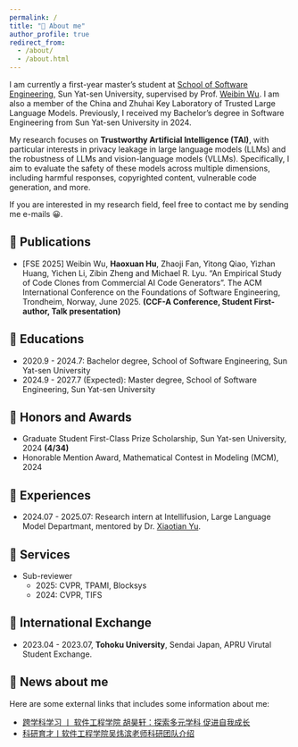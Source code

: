 ```yaml
---
permalink: /
title: "👀 About me"
author_profile: true
redirect_from: 
  - /about/
  - /about.html
---
```


I am currently a first-year master’s student at [School of Software Engineering](https://sse.sysu.edu.cn/), Sun Yat-sen University, supervised by Prof. [Weibin Wu](https://sse.sysu.edu.cn/teacher/249). I am also a member of the China and Zhuhai Key Laboratory of Trusted Large Language Models. Previously, I received my Bachelor’s degree in Software Engineering from Sun Yat-sen University in 2024.

My research focuses on **Trustworthy Artificial Intelligence (TAI)**, with particular interests in privacy leakage in large language models (LLMs) and the robustness of LLMs and vision-language models (VLLMs). Specifically, I aim to evaluate the safety of these models across multiple dimensions, including harmful responses, copyrighted content, vulnerable code generation, and more.

If you are interested in my research field, feel free to contact me by sending me e-mails 😀.

📕 Publications
-----
- [FSE 2025] Weibin Wu, **Haoxuan Hu**, Zhaoji Fan, Yitong Qiao, Yizhan Huang, Yichen Li, Zibin Zheng and Michael R. Lyu. “An Empirical Study of Code Clones from Commercial AI Code Generators”. The ACM International Conference on the Foundations of Software Engineering, Trondheim, Norway, June 2025. **(CCF-A Conference, Student First-author, Talk presentation)**

📖 Educations
-----
- 2020.9 - 2024.7: Bachelor degree, School of Software Engineering, Sun Yat-sen University
- 2024.9 - 2027.7 (Expected): Master degree, School of Software Engineering, Sun Yat-sen University

🥇 Honors and Awards
-----
- Graduate Student First-Class Prize Scholarship, Sun Yat-sen University, 2024 **(4/34)**
- Honorable Mention Award, Mathematical Contest in Modeling (MCM), 2024

🏢 Experiences
-----
- 2024.07 - 2025.07: Research intern at Intellifusion, Large Language Model Departmant, mentored by Dr. [Xiaotian Yu](https://scholar.google.com/citations?user=LHgchLkAAAAJ&hl=en&oi=ao).

💼 Services
-----
- Sub-reviewer
  - 2025: CVPR, TPAMI, Blocksys
  - 2024: CVPR, TIFS

🛫 International Exchange
-----
- 2023.04 - 2023.07, **Tohoku University**, Sendai Japan, APRU Virutal Student Exchange.


🔗 News about me
-----
Here are some external links that includes some information about me:

- [跨学科学习 丨 软件工程学院 胡昊轩：探索多元学科 促进自我成长](https://jwb.sysu.edu.cn/article/2938)
- [科研育才丨软件工程学院吴炜滨老师科研团队介绍](https://sse.sysu.edu.cn/node/812)